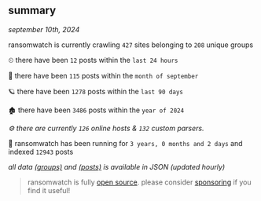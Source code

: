 
## summary
_september 10th, 2024_

ransomwatch is currently crawling `427` sites belonging to `208` unique groups

⏲ there have been `12` posts within the `last 24 hours`

🦈 there have been `115` posts within the `month of september`

🪐 there have been `1278` posts within the `last 90 days`

🏚 there have been `3486` posts within the `year of 2024`

_⚙️ there are currently `126` online hosts & `132` custom parsers._

🦕 ransomwatch has been running for `3 years, 0 months and 2 days` and indexed `12943` posts

_all data  [(groups)](http://ransomwhat.telemetry.ltd/groups) and [(posts)](http://ransomwhat.telemetry.ltd/posts) is available in JSON (updated hourly)_

> ransomwatch is fully [open source](https://github.com/joshhighet/ransomwatch#ransomwatch--). please consider [sponsoring](https://github.com/sponsors/joshhighet) if you find it useful!
